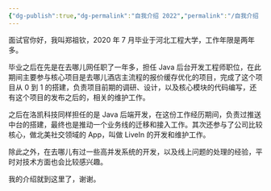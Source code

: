 ```yaml
---
{"dg-publish":true,"dg-permalink":"自我介绍 2022","permalink":"/自我介绍 2022/"}
---
```



面试官你好，我叫郑祖钦，2020 年 7 月毕业于河北工程大学，工作年限是两年多。

毕业之后在先是在去哪儿网任职了一年多，担任 Java 后台开发工程师职位，在此期间主要参与核心项目是去哪儿酒店主流程的报价缓存优化的项目，完成了这个项目从 0 到 1 的搭建，负责项目前期的调研、设计，以及核心模块的代码编写，还有这个项目的发布之后的，相关的维护工作。

之后在洛凯科技同样担任的是 Java 后端开发，在这份工作经历期间，负责过推送中台的搭建，最终也是推动一个业务线的迁移和接入工作。其次还参与了公司比较核心，做北美社交领域的 App，叫做 LiveIn 的开发和维护工作。

除此之外，在去哪儿有过一些高并发系统的开发，以及线上问题的处理的经验，平时对技术方面也会比较感兴趣。

我的介绍就到这里了，谢谢。